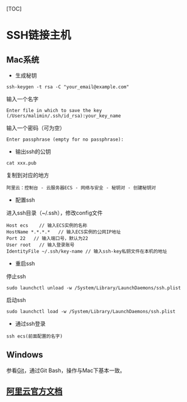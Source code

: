 [TOC]

# SSH链接主机

## Mac系统

* 生成秘钥

```
ssh-keygen -t rsa -C "your_email@example.com"
```

输入一个名字

```
Enter file in which to save the key (/Users/malimin/.ssh/id_rsa):your_key_name
```

输入一个密码（可为空）
```
Enter passphrase (empty for no passphrase):
```

* 输出ssh的公钥

```
cat xxx.pub
```
复制到对应的地方

```
阿里云：控制台 - 云服务器ECS - 网络与安全 - 秘钥对 - 创建秘钥对
```

* 配置ssh

进入ssh目录（~/.ssh），修改config文件

```
Host ecs    // 输入ECS实例的名称
HostName *.*.*.*   // 输入ECS实例的公网IP地址
Port 22   // 输入端口号，默认为22
User root   // 输入登录账号
IdentityFile ~/.ssh/key-name // 输入ssh-key私钥文件在本机的地址
```

* 重启ssh

停止ssh
```
sudo launchctl unload -w /System/Library/LaunchDaemons/ssh.plist
```

启动ssh

```
sudo launchctl load -w /System/Library/LaunchDaemons/ssh.plist
```

* 通过ssh登录

```
ssh ecs(前面配置的名字)
```

## Windows

参看[Git](https://github.com/zhrmghgfff/WebAdvanceNote/blob/master/Note/Git.md)，通过Git Bash，操作与Mac下基本一致。

## [阿里云官方文档](https://help.aliyun.com/document_detail/51798.html?spm=a2c4g.11186623.6.674.659d4f0fZ5K0QY#linux)

